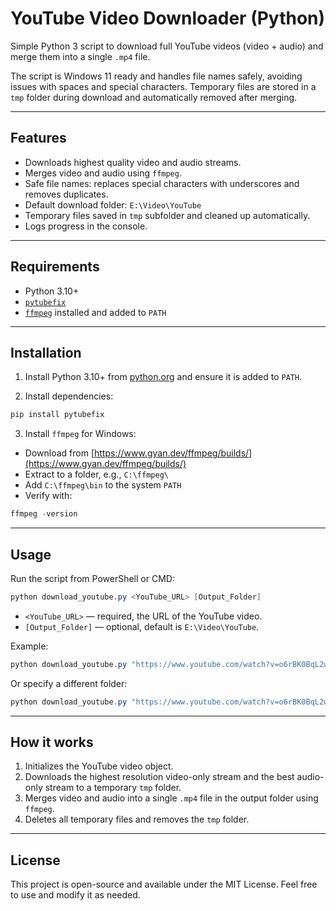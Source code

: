 # YouTube Video Downloader (Python)

Simple Python 3 script to download full YouTube videos (video + audio) and merge them into a single `.mp4` file.  

The script is Windows 11 ready and handles file names safely, avoiding issues with spaces and special characters. Temporary files are stored in a `tmp` folder during download and automatically removed after merging.

---

## Features

- Downloads highest quality video and audio streams.
- Merges video and audio using `ffmpeg`.
- Safe file names: replaces special characters with underscores and removes duplicates.
- Default download folder: `E:\Video\YouTube`
- Temporary files saved in `tmp` subfolder and cleaned up automatically.
- Logs progress in the console.

---

## Requirements

- Python 3.10+
- [`pytubefix`](https://github.com/JuanBindez/pytubefix)
- [`ffmpeg`](https://www.gyan.dev/ffmpeg/builds/) installed and added to `PATH`

---

## Installation

1. Install Python 3.10+ from [python.org](https://www.python.org/downloads/windows/) and ensure it is added to `PATH`.

2. Install dependencies:

```bash
pip install pytubefix
```

3. Install `ffmpeg` for Windows:

- Download from [https://www.gyan.dev/ffmpeg/builds/](https://www.gyan.dev/ffmpeg/builds/)
- Extract to a folder, e.g., `C:\ffmpeg\`
- Add `C:\ffmpeg\bin` to the system `PATH`
- Verify with:

```powershell
ffmpeg -version
```

---

## Usage

Run the script from PowerShell or CMD:

```powershell
python download_youtube.py <YouTube_URL> [Output_Folder]
```

- `<YouTube_URL>` — required, the URL of the YouTube video.
- `[Output_Folder]` — optional, default is `E:\Video\YouTube`.

Example:

```powershell
python download_youtube.py "https://www.youtube.com/watch?v=o6rBK0BqL2w"
```

Or specify a different folder:

```powershell
python download_youtube.py "https://www.youtube.com/watch?v=o6rBK0BqL2w" "D:\MyVideos"
```

---

## How it works

1. Initializes the YouTube video object.
2. Downloads the highest resolution video-only stream and the best audio-only stream to a temporary `tmp` folder.
3. Merges video and audio into a single `.mp4` file in the output folder using `ffmpeg`.
4. Deletes all temporary files and removes the `tmp` folder.

---

## License

This project is open-source and available under the MIT License. Feel free to use and modify it as needed.
